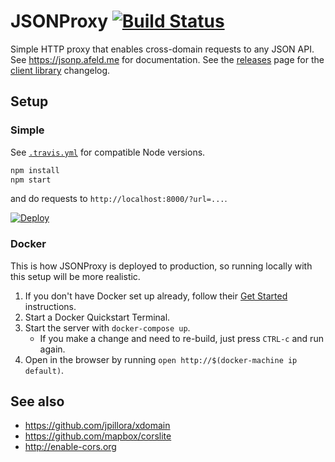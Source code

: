 # JSONProxy [![Build Status](https://travis-ci.org/afeld/jsonp.png?branch=master)](https://travis-ci.org/afeld/jsonp)

Simple HTTP proxy that enables cross-domain requests to any JSON API. See https://jsonp.afeld.me for documentation. See the [releases](https://github.com/afeld/jsonp/releases) page for the [client library](jsonp.js) changelog.

## Setup

### Simple

See [`.travis.yml`](.travis.yml) for compatible Node versions.

```bash
npm install
npm start
```

and do requests to `http://localhost:8000/?url=...`.

[![Deploy](https://www.herokucdn.com/deploy/button.svg)](https://heroku.com/deploy)

### Docker

This is how JSONProxy is deployed to production, so running locally with this setup will be more realistic.

1. If you don't have Docker set up already, follow their [Get Started](https://www.docker.com/) instructions.
1. Start a Docker Quickstart Terminal.
1. Start the server with `docker-compose up`.
    * If you make a change and need to re-build, just press `CTRL-c` and run again.
1. Open in the browser by running `open http://$(docker-machine ip default)`.

## See also

* https://github.com/jpillora/xdomain
* https://github.com/mapbox/corslite
* http://enable-cors.org
